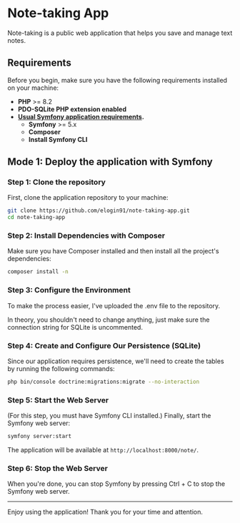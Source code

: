# Note-taking App

Note-taking is a public web application that helps you save and manage text notes.

## Requirements

Before you begin, make sure you have the following requirements installed on your machine:

- **PHP** >= 8.2
- **PDO-SQLite PHP extension enabled**
- **[Usual Symfony application requirements](https://symfony.com/doc/current/setup.html#technical-requirements).**
  - **Symfony** >= 5.x
  - **Composer**
  - **Install Symfony CLI**

## Mode 1: Deploy the application with Symfony

### Step 1: Clone the repository

First, clone the application repository to your machine:

```bash
git clone https://github.com/elogin91/note-taking-app.git
cd note-taking-app
```

### Step 2: Install Dependencies with Composer

Make sure you have Composer installed and then install all the project's dependencies:

```bash
composer install -n
```

### Step 3: Configure the Environment

To make the process easier, I've uploaded the .env file to the repository.

In theory, you shouldn't need to change anything, just make sure the connection string for SQLite is uncommented.

### Step 4: Create and Configure Our Persistence (SQLite)

Since our application requires persistence, we'll need to create the tables by running the following commands:

```bash
php bin/console doctrine:migrations:migrate --no-interaction
```

### Step 5: Start the Web Server

(For this step, you must have Symfony CLI installed.)
Finally, start the Symfony web server:

```bash
symfony server:start
```

The application will be available at `http://localhost:8000/note/`.

### Step 6: Stop the Web Server

When you're done, you can stop Symfony by pressing Ctrl + C to stop the Symfony web server.

---

Enjoy using the application! Thank you for your time and attention.
